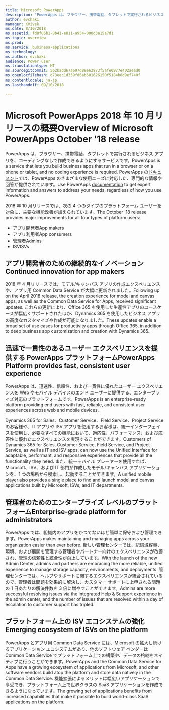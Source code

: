 ```yaml
---
title: Microsoft PowerApps
description: "PowerApps は、ブラウザー、携帯電話、タブレットで実行されるビジネス アプリを、コーディングなしで作成できるようにするサービスです。"
author: evchaki
manager: KVivek
ms.date: 8/10/2018
ms.assetid: fd8f05b1-8b41-e811-a954-000d3a15a7d1
ms.topic: overview
ms.prod: 
ms.service: business-applications
ms.technology: 
ms.author: evchaki
audience: Power user
ms.translationtype: HT
ms.sourcegitcommit: 5b2badd67a697d89e63973f5afe0977e402aead0
ms.openlocfilehash: d73eec1d339fd6ab501626150f5184b8d9ef740f
ms.contentlocale: ja-jp
ms.lasthandoff: 09/10/2018

---
```


# <a name="overview-of-microsoft-powerapps-october-18-release"></a><span data-ttu-id="ae5c1-103">Microsoft PowerApps 2018 年 10 月リリースの概要</span><span class="sxs-lookup"><span data-stu-id="ae5c1-103">Overview of Microsoft PowerApps October '18 release</span></span>

<span data-ttu-id="ae5c1-104">PowerApps は、ブラウザー、携帯電話、タブレットで実行されるビジネス アプリを、コーディングなしで作成できるようにするサービスです。</span><span class="sxs-lookup"><span data-stu-id="ae5c1-104">PowerApps is a service that lets you build business apps that run in a browser or on a phone or tablet, and no coding experience is required.</span></span> <span data-ttu-id="ae5c1-105">PowerApps の[ドキュメント](https://docs.microsoft.com/powerapps/)では、PowerApps のさまざまな使用ニーズに対応した、専門的な情報や回答が提供されています。</span><span class="sxs-lookup"><span data-stu-id="ae5c1-105">Use PowerApps [documentation](https://docs.microsoft.com/powerapps/) to get expert information and answers to address your needs, regardless of how you use PowerApps.</span></span>

<span data-ttu-id="ae5c1-106">2018 年 10 月リリースでは、次の 4 つのタイプのプラットフォーム ユーザーを対象に、主要な機能改善が加えられています。</span><span class="sxs-lookup"><span data-stu-id="ae5c1-106">The October '18 release provides major improvements for all four types of platform users:</span></span> 

- <span data-ttu-id="ae5c1-107">アプリ開発者</span><span class="sxs-lookup"><span data-stu-id="ae5c1-107">App makers</span></span>
- <span data-ttu-id="ae5c1-108">アプリ利用者</span><span class="sxs-lookup"><span data-stu-id="ae5c1-108">App consumers</span></span>
- <span data-ttu-id="ae5c1-109">管理者</span><span class="sxs-lookup"><span data-stu-id="ae5c1-109">Admins</span></span>
- <span data-ttu-id="ae5c1-110">ISV</span><span class="sxs-lookup"><span data-stu-id="ae5c1-110">ISVs</span></span>

## <a name="continued-innovation-for-app-makers"></a><span data-ttu-id="ae5c1-111">アプリ開発者のための継続的なイノベーション</span><span class="sxs-lookup"><span data-stu-id="ae5c1-111">Continued innovation for app makers</span></span> 

<span data-ttu-id="ae5c1-112">2018 年 4 月リリースでは、モデル/キャンバス アプリの作成エクスペリエンスや、アプリ用 Common Data Service が大幅に更新されました。</span><span class="sxs-lookup"><span data-stu-id="ae5c1-112">Following up on the April 2018 release, the creation experience for model and canvas apps, as well as the Common Data Service for Apps, received significant updates.</span></span> <span data-ttu-id="ae5c1-113">これらの更新により、Office 365 を使用した生産性アプリのユースケースが幅広くサポートされたほか、Dynamics 365 を使用したビジネス アプリの高度なカスタマイズや作成が可能になりました。</span><span class="sxs-lookup"><span data-stu-id="ae5c1-113">These updates enable a broad set of use cases for productivity apps through Office 365, in addition to deep business app customization and creation with Dynamics 365.</span></span>  

## <a name="powerapps-platform-provides-fast-consistent-user-experience"></a><span data-ttu-id="ae5c1-114">迅速で一貫性のあるユーザー エクスペリエンスを提供する PowerApps プラットフォーム</span><span class="sxs-lookup"><span data-stu-id="ae5c1-114">PowerApps Platform provides fast, consistent user experience</span></span> 

<span data-ttu-id="ae5c1-115">PowerApps は、迅速性、信頼性、および一貫性に優れたユーザー エクスペリエンスを Web やモバイル デバイスのエンド ユーザーに提供する、エンタープライズ対応のプラットフォームです。</span><span class="sxs-lookup"><span data-stu-id="ae5c1-115">PowerApps is an enterprise-ready platform providing end users with fast, reliable, and consistent user experiences across web and mobile devices.</span></span>  

<span data-ttu-id="ae5c1-116">Dynamics 365 for Sales、Customer Service、Field Service、Project Service のお客様や、IT アプリや ISV アプリを使用するお客様は、統一インターフェイスを使用し、必要なすべての機能において、適応性、パフォーマンス、および応答性に優れたエクスペリエンスを実現することができます。</span><span class="sxs-lookup"><span data-stu-id="ae5c1-116">Customers of Dynamics 365 for Sales, Customer Service, Field Service, and Project Service, as well as IT and ISV apps, can now use the Unified Interface for adaptable, performant, and responsive experiences that provide all the functionality they need.</span></span> <span data-ttu-id="ae5c1-117">また、統一モバイル プレーヤーを使用すれば、Microsoft、ISV、および IT 部門が作成したモデル/キャンバス アプリケーションを、1 つの場所から検索し、起動することができます。</span><span class="sxs-lookup"><span data-stu-id="ae5c1-117">A unified mobile player also provides a single place to find and launch model and canvas applications built by Microsoft, ISVs, and IT departments.</span></span>  

## <a name="enterprise-grade-platform-for-administrators"></a><span data-ttu-id="ae5c1-118">管理者のためのエンタープライズ レベルのプラットフォーム</span><span class="sxs-lookup"><span data-stu-id="ae5c1-118">Enterprise-grade platform for administrators</span></span> 

<span data-ttu-id="ae5c1-119">PowerApps では、組織内のアプリをかつてないほど簡単に保守および管理できます。</span><span class="sxs-lookup"><span data-stu-id="ae5c1-119">PowerApps makes maintaining and managing apps across your organization easier than ever before.</span></span> <span data-ttu-id="ae5c1-120">新しい管理センターでは、記憶域容量、環境、および展開を管理する管理者やパートナー向けのエクスペリエンスが改善され、管理の信頼性と統合性が向上しています。</span><span class="sxs-lookup"><span data-stu-id="ae5c1-120">With the launch of the new Admin Center, admins and partners are embracing the more reliable, unified experience to manage storage capacity, environments, and deployments.</span></span> <span data-ttu-id="ae5c1-121">管理センターでは、ヘルプやサポートに関するエクスペリエンスが統合されているので、管理者は問題を効果的に解決し、カスタマー サポートに上申される問題の 1 日あたりの解決件数を 3 倍に増やすことができます。</span><span class="sxs-lookup"><span data-stu-id="ae5c1-121">Admins are more successful resolving issues via the integrated Help & Support experience in the admin center, and the number of issues that are resolved within a day of escalation to customer support has tripled.</span></span> 

## <a name="emerging-ecosystem-of-isvs-on-the-platform"></a><span data-ttu-id="ae5c1-122">プラットフォーム上の ISV エコシステムの強化</span><span class="sxs-lookup"><span data-stu-id="ae5c1-122">Emerging ecosystem of ISVs on the platform</span></span>

<span data-ttu-id="ae5c1-123">PowerApps とアプリ用 Common Data Service には、Microsoft の拡大し続けるアプリケーション エコシステムがあり、他のソフトウェア ベンダーは Common Data Service でプラットフォーム上での構築や、データの格納をネイティブに行うことができます。</span><span class="sxs-lookup"><span data-stu-id="ae5c1-123">PowerApps and the Common Data Service for Apps have a growing ecosystem of applications from Microsoft, and other software vendors build atop the platform and store data natively in the Common Data Service.</span></span> <span data-ttu-id="ae5c1-124">機能拡張によるメリットは幅広いアプリケーションで享受でき、プラットフォーム上で世界クラスの SaaS アプリケーションを作成できるようになっています。</span><span class="sxs-lookup"><span data-stu-id="ae5c1-124">The growing set of applications benefits from increased capabilities that make it possible to build world-class SaaS applications on the platform.</span></span>

